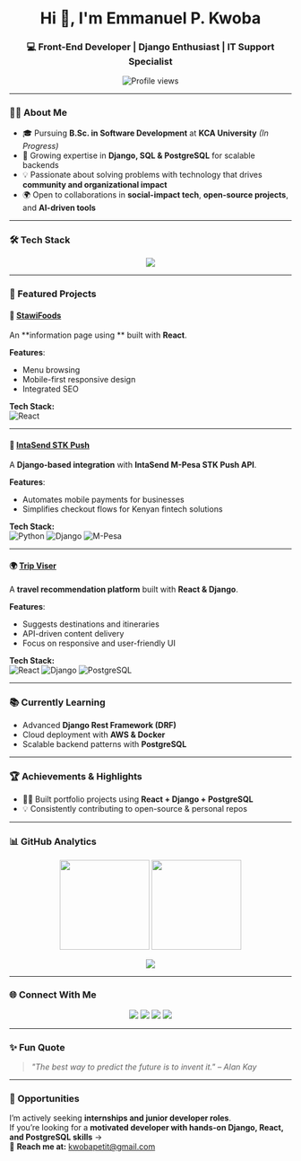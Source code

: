 <!-- Header Section -->
<h1 align="center">Hi 👋, I'm Emmanuel P. Kwoba</h1>
<h3 align="center">💻 Front-End Developer | Django Enthusiast | IT Support Specialist</h3>

<p align="center">
  <img src="https://komarev.com/ghpvc/?username=PetitKwoba&label=Profile%20views&color=0e75b6&style=flat" alt="Profile views" />
</p>

---

### 🧑‍💻 About Me
- 🎓 Pursuing **B.Sc. in Software Development** at **KCA University** *(In Progress)*  
- 🚀 Growing expertise in **Django, SQL & PostgreSQL** for scalable backends  
- 💡 Passionate about solving problems with technology that drives **community and organizational impact**  
- 🌍 Open to collaborations in **social-impact tech**, **open-source projects**, and **AI-driven tools**  

---

### 🛠️ Tech Stack 

<p align="center">
  <img src="https://skillicons.dev/icons?i=html,css,javascript,react,python,django,postgresql,git,github&theme=light" />
</p>

---

### 📂 Featured Projects  

#### 🛒 [StawiFoods](https://github.com/PetitKwoba/stawifoods)  
An **information page using ** built with **React**.  

**Features**:  
- Menu browsing 
- Mobile-first responsive design
- Integrated SEO

**Tech Stack:**  
![React](https://img.shields.io/badge/React-20232A?style=for-the-badge&logo=react&logoColor=61DAFB)


---

#### 📲 [IntaSend STK Push](https://github.com/PetitKwoba/intasend-stkpush)  
A **Django-based integration** with **IntaSend M-Pesa STK Push API**.  

**Features**:  
- Automates mobile payments for businesses  
- Simplifies checkout flows for Kenyan fintech solutions  

**Tech Stack:**  
![Python](https://img.shields.io/badge/Python-3776AB?style=for-the-badge&logo=python&logoColor=white)
![Django](https://img.shields.io/badge/Django-092E20?style=for-the-badge&logo=django&logoColor=green)
![M-Pesa](https://img.shields.io/badge/M--Pesa-00A859?style=for-the-badge&logo=safaricom&logoColor=white)

---

#### 🌍 [Trip Viser](https://github.com/PetitKwoba/trip_viser)  
A **travel recommendation platform** built with **React & Django**.  

**Features**:  
- Suggests destinations and itineraries  
- API-driven content delivery  
- Focus on responsive and user-friendly UI  

**Tech Stack:**  
![React](https://img.shields.io/badge/React-20232A?style=for-the-badge&logo=react&logoColor=61DAFB)
![Django](https://img.shields.io/badge/Django-092E20?style=for-the-badge&logo=django&logoColor=green)
![PostgreSQL](https://img.shields.io/badge/PostgreSQL-336791?style=for-the-badge&logo=postgresql&logoColor=white)

---

### 📚 Currently Learning
- Advanced **Django Rest Framework (DRF)**  
- Cloud deployment with **AWS & Docker**  
- Scalable backend patterns with **PostgreSQL**  

---

### 🏆 Achievements & Highlights
- 👨‍💻 Built portfolio projects using **React + Django + PostgreSQL**  
- 💡 Consistently contributing to open-source & personal repos  

---

### 📊 GitHub Analytics

<p align="center">
  <img src="https://github-readme-stats.vercel.app/api?username=PetitKwoba&show_icons=true&theme=radical" height="160"/>
  <img src="https://github-readme-streak-stats.herokuapp.com/?user=PetitKwoba&theme=radical" height="160"/>
</p>

<p align="center">
  <img src="https://github-readme-activity-graph.vercel.app/graph?username=PetitKwoba&theme=tokyo-night" />
</p>

---

### 🌐 Connect With Me

<p align="center">
  <a href="https://linkedin.com/in/emmanuel-petit-kwoba" target="_blank"><img src="https://img.shields.io/badge/LinkedIn-0A66C2?style=for-the-badge&logo=linkedin&logoColor=white" /></a>
  <a href="https://x.com/Ptech_Kenya" target="_blank"><img src="https://img.shields.io/badge/Twitter-1DA1F2?style=for-the-badge&logo=twitter&logoColor=white" /></a>
  <a href="mailto:kwobapetit@gmail.com"><img src="https://img.shields.io/badge/Email-D14836?style=for-the-badge&logo=gmail&logoColor=white" /></a>
  <a href="https://petitportfolio.netlify.app/" target="_blank"><img src="https://img.shields.io/badge/Portfolio-000000?style=for-the-badge&logo=vercel&logoColor=white" /></a>
</p>

---

### ✨ Fun Quote

> *"The best way to predict the future is to invent it." – Alan Kay*  

---

### 📩 Opportunities
I’m actively seeking **internships and junior developer roles**.  
If you’re looking for a **motivated developer with hands-on Django, React, and PostgreSQL skills** →  
📧 **Reach me at:** [kwobapetit@gmail.com](mailto:kwobapetit@gmail.com)
